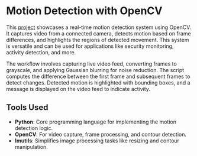 

# Motion Detection with OpenCV

This [project](https://github.com/nasim-raj-laskar/pyth-30/blob/main/Python%2030/Moving-object-detection/project.py) showcases a real-time motion detection system using OpenCV. It captures video from a connected camera, detects motion based on frame differences, and highlights the regions of detected movement. This system is versatile and can be used for applications like security monitoring, activity detection, and more.

The workflow involves capturing live video feed, converting frames to grayscale, and applying Gaussian blurring for noise reduction. The script computes the difference between the first frame and subsequent frames to detect changes. Detected motion is highlighted with bounding boxes, and a message is displayed on the video feed to indicate activity.



## Tools Used

- **Python**: Core programming language for implementing the motion detection logic.
- **OpenCV**: For video capture, frame processing, and contour detection.
- **Imutils**: Simplifies image processing tasks like resizing and contour manipulation.

